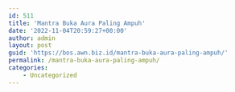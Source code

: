 ```yaml
---
id: 511
title: 'Mantra Buka Aura Paling Ampuh'
date: '2022-11-04T20:59:27+00:00'
author: admin
layout: post
guid: 'https://bos.awn.biz.id/mantra-buka-aura-paling-ampuh/'
permalink: /mantra-buka-aura-paling-ampuh/
categories:
    - Uncategorized
---
```


